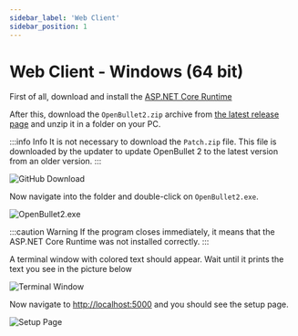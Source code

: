 ```yaml
---
sidebar_label: 'Web Client'
sidebar_position: 1
---
```


# Web Client - Windows (64 bit)
First of all, download and install the [ASP.NET Core Runtime](https://dotnet.microsoft.com/en-us/download/dotnet/thank-you/runtime-aspnetcore-6.0.2-windows-x64-installer)

After this, download the `OpenBullet2.zip` archive from [the latest release page](https://github.com/openbullet/openbullet2/releases/latest) and unzip it in a folder on your PC.

:::info Info
It is not necessary to download the `Patch.zip` file. This file is downloaded by the updater to update OpenBullet 2 to the latest version from an older version.
:::

![GitHub Download](/img/installation/web-client/github-download.png)

Now navigate into the folder and double-click on `OpenBullet2.exe`.

![OpenBullet2.exe](/img/installation/web-client/windows-executable.png)

:::caution Warning
If the program closes immediately, it means that the ASP.NET Core Runtime was not installed correctly.
:::

A terminal window with colored text should appear. Wait until it prints the text you see in the picture below

![Terminal Window](/img/installation/web-client/windows-terminal.png)

Now navigate to [http://localhost:5000](http://localhost:5000) and you should see the setup page.

![Setup Page](/img/installation/web-client/setup-page.png)